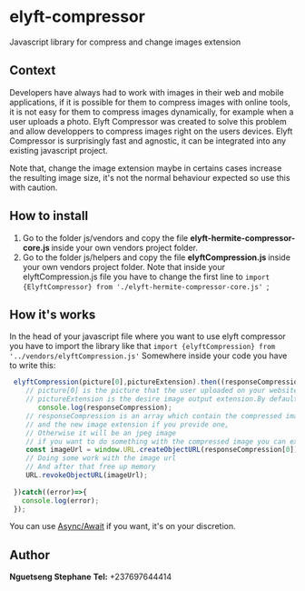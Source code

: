 # elyft-compressor
Javascript library for compress and change images extension

## Context
Developers have always had to work with images in their web and mobile applications, if it is possible for them to compress images with online tools, it is not easy for them to compress images dynamically, for example when a user uploads a photo.
Elyft Compressor was created to solve this problem and allow developpers to compress images right on the users devices.
Elyft Compressor is surprisingly fast and agnostic, it can be integrated into any existing javascript project.

Note that, change the image extension maybe in certains cases increase the resulting image size, it's not the normal behaviour expected so use this with caution.

## How to install
1. Go to the folder js/vendors and copy the file <strong> elyft-hermite-compressor-core.js </strong> inside your own vendors project folder.
2. Go to the folder js/helpers and copy the file <strong> elyftCompression.js </strong> inside your own vendors project folder. Note that inside your elyftCompression.js file you have to change the first line to ```import {ElyftCompressor} from './elyft-hermite-compressor-core.js' ```;

## How it's works
In the head of your javascript file where you want to use elyft compressor you have to import the library like that
``` import {elyftCompression} from '../vendors/elyftCompression.js' ```
Somewhere inside your code you have to write this:
```javascript
 elyftCompression(picture[0],pictureExtension).then((responseCompression)=>{
    // picture[0] is the picture that the user uploaded on your website via an input type file
    // pictureExtension is the desire image output extension.By default it's jpeg(it will be a good thing if you let it like that)
       console.log(responseCompression);
    // responseCompression is an array which contain the compressed image in blob form(you can send it to your server like that)
    // and the new image extension if you provide one, 
    // Otherwise it will be an jpeg image
    // if you want to do something with the compressed image you can extract her to in memory temporary url like that
    const imageUrl = window.URL.createObjectURL(responseCompression[0]);
    // Doing some work with the image url
    // And after that free up memory
    URL.revokeObjectURL(imageUrl);
    
 })catch((error)=>{
   console.log(error);
 });
```
You can use [Async/Await](https://javascript.info/async-await) if you want, it's on your discretion.

## Author
<strong>Nguetseng Stephane</strong>
<strong>Tel:</strong> +237697644414
